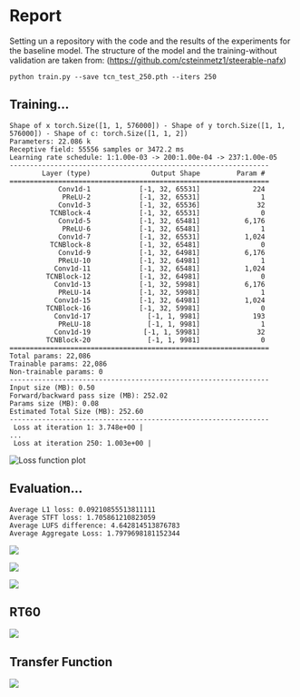 # Report
Setting un a repository with the code and the results of the experiments for the baseline model.
The structure of the model and the training-without validation are taken from: (https://github.com/csteinmetz1/steerable-nafx)

```python train.py --save tcn_test_250.pth --iters 250```

## Training...

```
Shape of x torch.Size([1, 1, 576000]) - Shape of y torch.Size([1, 1, 576000]) - Shape of c: torch.Size([1, 1, 2])
Parameters: 22.086 k
Receptive field: 55556 samples or 3472.2 ms
Learning rate schedule: 1:1.00e-03 -> 200:1.00e-04 -> 237:1.00e-05
----------------------------------------------------------------
        Layer (type)               Output Shape         Param #
================================================================
            Conv1d-1            [-1, 32, 65531]             224
             PReLU-2            [-1, 32, 65531]               1
            Conv1d-3            [-1, 32, 65536]              32
          TCNBlock-4            [-1, 32, 65531]               0
            Conv1d-5            [-1, 32, 65481]           6,176
             PReLU-6            [-1, 32, 65481]               1
            Conv1d-7            [-1, 32, 65531]           1,024
          TCNBlock-8            [-1, 32, 65481]               0
            Conv1d-9            [-1, 32, 64981]           6,176
            PReLU-10            [-1, 32, 64981]               1
           Conv1d-11            [-1, 32, 65481]           1,024
         TCNBlock-12            [-1, 32, 64981]               0
           Conv1d-13            [-1, 32, 59981]           6,176
            PReLU-14            [-1, 32, 59981]               1
           Conv1d-15            [-1, 32, 64981]           1,024
         TCNBlock-16            [-1, 32, 59981]               0
           Conv1d-17              [-1, 1, 9981]             193
            PReLU-18              [-1, 1, 9981]               1
           Conv1d-19             [-1, 1, 59981]              32
         TCNBlock-20              [-1, 1, 9981]               0
================================================================
Total params: 22,086
Trainable params: 22,086
Non-trainable params: 0
----------------------------------------------------------------
Input size (MB): 0.50
Forward/backward pass size (MB): 252.02
Params size (MB): 0.08
Estimated Total Size (MB): 252.60
----------------------------------------------------------------
 Loss at iteration 1: 3.748e+00 | 
...
 Loss at iteration 250: 1.003e+00 | 
```

![Loss function plot](loss_plot.png)

 ## Evaluation...
```
Average L1 loss: 0.09210855513811111
Average STFT loss: 1.705861210823059
Average LUFS difference: 4.642814513876783
Average Aggregate Loss: 1.7979698181152344
```

![](eval_metrics_plot.png)

![](waveform_plot.png)

![](waveform_zoom.png)


## RT60
![](rt_60.png)

## Transfer Function
![](transfer_function.png)


